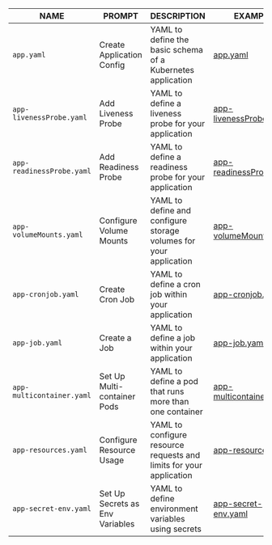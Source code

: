 | NAME                     | PROMPT                        | DESCRIPTION                                                  | EXAMPLE                                 |
|--------------------------|-------------------------------|--------------------------------------------------------------|-----------------------------------------|
| `app.yaml`               | Create Application Config     | YAML to define the basic schema of a Kubernetes application  | [app.yaml](app.yaml)               |
| `app-livenessProbe.yaml` | Add Liveness Probe            | YAML to define a liveness probe for your application         | [app-livenessProbe.yaml](app-livenessProbe.yaml) |
| `app-readinessProbe.yaml`| Add Readiness Probe           | YAML to define a readiness probe for your application        | [app-readinessProbe.yaml](app-readinessProbe.yaml) |
| `app-volumeMounts.yaml`  | Configure Volume Mounts       | YAML to define and configure storage volumes for your application | [app-volumeMounts.yaml](app-volumeMounts.yaml) |
| `app-cronjob.yaml`       | Create Cron Job               | YAML to define a cron job within your application            | [app-cronjob.yaml](app-cronjob.yaml) |
| `app-job.yaml`           | Create a Job                  | YAML to define a job within your application                 | [app-job.yaml](app-job.yaml)       |
| `app-multicontainer.yaml`| Set Up Multi-container Pods   | YAML to define a pod that runs more than one container       | [app-multicontainer.yaml](app-multicontainer.yaml) |
| `app-resources.yaml`     | Configure Resource Usage      | YAML to configure resource requests and limits for your application | [app-resources.yaml](app-resources.yaml) |
| `app-secret-env.yaml`    | Set Up Secrets as Env Variables | YAML to define environment variables using secrets          | [app-secret-env.yaml](app-secret-env.yaml) |
